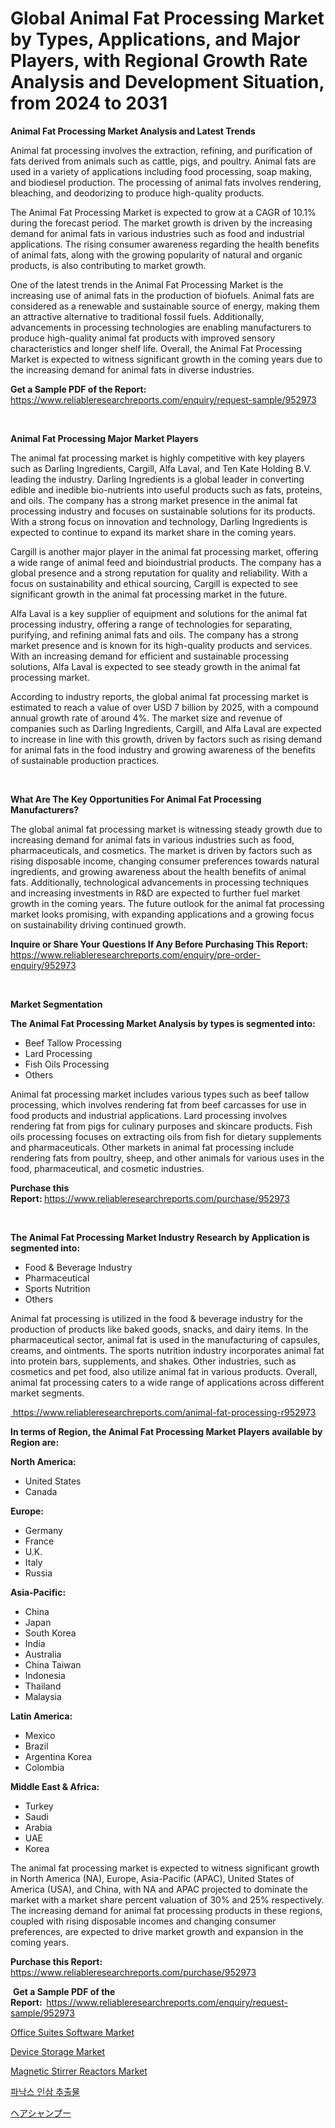 <p><h1>Global Animal Fat Processing Market by Types, Applications, and Major Players, with Regional Growth Rate Analysis and Development Situation, from 2024 to 2031</h1></p><p><strong>Animal Fat Processing Market Analysis and Latest Trends</strong></p>
<p><p>Animal fat processing involves the extraction, refining, and purification of fats derived from animals such as cattle, pigs, and poultry. Animal fats are used in a variety of applications including food processing, soap making, and biodiesel production. The processing of animal fats involves rendering, bleaching, and deodorizing to produce high-quality products.</p><p>The Animal Fat Processing Market is expected to grow at a CAGR of 10.1% during the forecast period. The market growth is driven by the increasing demand for animal fats in various industries such as food and industrial applications. The rising consumer awareness regarding the health benefits of animal fats, along with the growing popularity of natural and organic products, is also contributing to market growth.</p><p>One of the latest trends in the Animal Fat Processing Market is the increasing use of animal fats in the production of biofuels. Animal fats are considered as a renewable and sustainable source of energy, making them an attractive alternative to traditional fossil fuels. Additionally, advancements in processing technologies are enabling manufacturers to produce high-quality animal fat products with improved sensory characteristics and longer shelf life. Overall, the Animal Fat Processing Market is expected to witness significant growth in the coming years due to the increasing demand for animal fats in diverse industries.</p></p>
<p><strong>Get a Sample PDF of the Report:&nbsp;</strong> <a href="https://www.reliableresearchreports.com/enquiry/request-sample/952973">https://www.reliableresearchreports.com/enquiry/request-sample/952973</a></p>
<p>&nbsp;</p>
<p><strong>Animal Fat Processing Major Market Players</strong></p>
<p><p>The animal fat processing market is highly competitive with key players such as Darling Ingredients, Cargill, Alfa Laval, and Ten Kate Holding B.V. leading the industry. Darling Ingredients is a global leader in converting edible and inedible bio-nutrients into useful products such as fats, proteins, and oils. The company has a strong market presence in the animal fat processing industry and focuses on sustainable solutions for its products. With a strong focus on innovation and technology, Darling Ingredients is expected to continue to expand its market share in the coming years.</p><p>Cargill is another major player in the animal fat processing market, offering a wide range of animal feed and bioindustrial products. The company has a global presence and a strong reputation for quality and reliability. With a focus on sustainability and ethical sourcing, Cargill is expected to see significant growth in the animal fat processing market in the future.</p><p>Alfa Laval is a key supplier of equipment and solutions for the animal fat processing industry, offering a range of technologies for separating, purifying, and refining animal fats and oils. The company has a strong market presence and is known for its high-quality products and services. With an increasing demand for efficient and sustainable processing solutions, Alfa Laval is expected to see steady growth in the animal fat processing market.</p><p>According to industry reports, the global animal fat processing market is estimated to reach a value of over USD 7 billion by 2025, with a compound annual growth rate of around 4%. The market size and revenue of companies such as Darling Ingredients, Cargill, and Alfa Laval are expected to increase in line with this growth, driven by factors such as rising demand for animal fats in the food industry and growing awareness of the benefits of sustainable production practices.</p></p>
<p>&nbsp;</p>
<p><strong>What Are The Key Opportunities For Animal Fat Processing Manufacturers?</strong></p>
<p><p>The global animal fat processing market is witnessing steady growth due to increasing demand for animal fats in various industries such as food, pharmaceuticals, and cosmetics. The market is driven by factors such as rising disposable income, changing consumer preferences towards natural ingredients, and growing awareness about the health benefits of animal fats. Additionally, technological advancements in processing techniques and increasing investments in R&D are expected to further fuel market growth in the coming years. The future outlook for the animal fat processing market looks promising, with expanding applications and a growing focus on sustainability driving continued growth.</p></p>
<p><strong>Inquire or Share Your Questions If Any Before Purchasing This Report:</strong> <a href="https://www.reliableresearchreports.com/enquiry/pre-order-enquiry/952973">https://www.reliableresearchreports.com/enquiry/pre-order-enquiry/952973</a></p>
<p>&nbsp;</p>
<p><strong>Market Segmentation</strong></p>
<p><strong>The Animal Fat Processing Market Analysis by types is segmented into:</strong></p>
<p><ul><li>Beef Tallow Processing</li><li>Lard Processing</li><li>Fish Oils Processing</li><li>Others</li></ul></p>
<p><p>Animal fat processing market includes various types such as beef tallow processing, which involves rendering fat from beef carcasses for use in food products and industrial applications. Lard processing involves rendering fat from pigs for culinary purposes and skincare products. Fish oils processing focuses on extracting oils from fish for dietary supplements and pharmaceuticals. Other markets in animal fat processing include rendering fats from poultry, sheep, and other animals for various uses in the food, pharmaceutical, and cosmetic industries.</p></p>
<p><strong>Purchase this Report:&nbsp;</strong><a href="https://www.reliableresearchreports.com/purchase/952973">https://www.reliableresearchreports.com/purchase/952973</a></p>
<p>&nbsp;</p>
<p><strong>The Animal Fat Processing Market Industry Research by Application is segmented into:</strong></p>
<p><ul><li>Food & Beverage Industry</li><li>Pharmaceutical</li><li>Sports Nutrition</li><li>Others</li></ul></p>
<p><p>Animal fat processing is utilized in the food & beverage industry for the production of products like baked goods, snacks, and dairy items. In the pharmaceutical sector, animal fat is used in the manufacturing of capsules, creams, and ointments. The sports nutrition industry incorporates animal fat into protein bars, supplements, and shakes. Other industries, such as cosmetics and pet food, also utilize animal fat in various products. Overall, animal fat processing caters to a wide range of applications across different market segments.</p></p>
<p><a href="https://www.reliableresearchreports.com/animal-fat-processing-r952973">&nbsp;https://www.reliableresearchreports.com/animal-fat-processing-r952973</a></p>
<p><strong>In terms of Region, the Animal Fat Processing Market Players available by Region are:</strong></p>
<p>
    <p> <strong> North America: </strong>
        <ul>
            <li>United States</li>
            <li>Canada</li>
        </ul>
        </p> 
    <p> <strong> Europe: </strong>
        <ul>
            <li>Germany</li>
            <li>France</li>
            <li>U.K.</li>
            <li>Italy</li>
            <li>Russia</li>
        </ul>
        </p> 
    <p> <strong> Asia-Pacific: </strong>
        <ul>
            <li>China</li>
            <li>Japan</li>
            <li>South Korea</li>
            <li>India</li>
            <li>Australia</li>
            <li>China Taiwan</li>
            <li>Indonesia</li>
            <li>Thailand</li>
            <li>Malaysia</li>
        </ul>
        </p> 
    <p> <strong> Latin America: </strong>
        <ul>
            <li>Mexico</li>
            <li>Brazil</li>
            <li>Argentina Korea</li>
            <li>Colombia</li>
        </ul>
        </p> 
    <p> <strong> Middle East & Africa: </strong>
        <ul>
            <li>Turkey</li>
            <li>Saudi</li>
            <li>Arabia</li>
            <li>UAE</li>
            <li>Korea</li>
        </ul>
    </p>
    </p>
<p><p>The animal fat processing market is expected to witness significant growth in North America (NA), Europe, Asia-Pacific (APAC), United States of America (USA), and China, with NA and APAC projected to dominate the market with a market share percent valuation of 30% and 25% respectively. The increasing demand for animal fat processing products in these regions, coupled with rising disposable incomes and changing consumer preferences, are expected to drive market growth and expansion in the coming years.</p></p>
<p><strong>Purchase this Report: </strong><a href="https://www.reliableresearchreports.com/purchase/952973">https://www.reliableresearchreports.com/purchase/952973</a></p>
<p>&nbsp;<strong>Get a Sample PDF of the Report:&nbsp;&nbsp;</strong><a href="https://www.reliableresearchreports.com/enquiry/request-sample/952973">https://www.reliableresearchreports.com/enquiry/request-sample/952973</a></p>
<p><strong></strong></p>
<p><p><a href="https://github.com/wusalecollins540tpqoz/Market-Research-Report-List-2/blob/main/office-suites-software-market.md">Office Suites Software Market</a></p><p><a href="https://github.com/kathiaseamanalvaradovlprc2h/Market-Research-Report-List-2/blob/main/device-storage-market.md">Device Storage Market</a></p><p><a href="https://www.linkedin.com/pulse/magnetic-stirrer-reactors-market-trends-analysis-forecasted-cyvjc">Magnetic Stirrer Reactors Market</a></p><p><a href="https://github.com/valroy852/Market-Research-Report-List-1/blob/main/426699551772.md">파낙스 인삼 추출물</a></p><p><a href="https://medium.com/@bulahhamill28/%E3%83%98%E3%82%A2%E3%82%B7%E3%83%A3%E3%83%B3%E3%83%97%E3%83%BC%E5%B8%82%E5%A0%B4%E3%81%AE%E8%A6%8F%E6%A8%A1%E3%81%AF-%E3%82%B0%E3%83%AD%E3%83%BC%E3%83%90%E3%83%AB%E7%94%A3%E6%A5%AD%E3%81%AB%E3%81%8A%E3%81%91%E3%82%8B%E6%9C%80%E9%81%A9%E3%81%AA%E3%83%9E%E3%83%BC%E3%82%B1%E3%83%86%E3%82%A3%E3%83%B3%E3%82%B0%E3%83%81%E3%83%A3%E3%83%8D%E3%83%AB%E3%82%92%E7%A4%BA%E3%81%97%E3%81%A6%E3%81%84%E3%81%BE%E3%81%99-2462e835c6b2">ヘアシャンプー</a></p></p>
